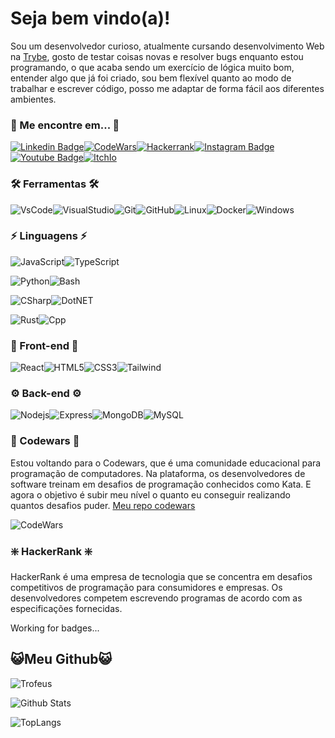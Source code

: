# Seja bem vindo(a)!

Sou um desenvolvedor curioso, atualmente cursando desenvolvimento Web na [Trybe](https://www.betrybe.com/), gosto de testar coisas novas e resolver bugs enquanto estou programando, o que acaba sendo um exercício de lógica muito bom, entender algo que já foi criado, sou bem flexível quanto ao modo de trabalhar e escrever código, posso me adaptar de forma fácil aos diferentes ambientes.

### 🔗 Me encontre em... 🔗

[![Linkedin Badge](https://img.shields.io/badge/-linkedin-blue?style=for-the-badge&logo=Linkedin&logoColor=white&link=https://www.linkedin.com/in/algoritmocpp/)](https://www.linkedin.com/in/algoritmocpp/)[![CodeWars](https://img.shields.io/badge/Codewars-B1361E?style=for-the-badge&logo=codewars)](https://www.codewars.com/users/algoritmocpp)[![Hackerrank](https://img.shields.io/badge/Hackerrank-white?style=for-the-badge&logo=hackerrank)](https://www.hackerrank.com/algoritmocpp)[![Instagram Badge](https://img.shields.io/badge/-instagram-purple?style=for-the-badge&logo=instagram&logoColor=white&link=https://instagram.com/algoritmocpp/)](https://instagram.com/algoritmocpp)[![Youtube Badge](https://img.shields.io/badge/-youtube-darkred?style=for-the-badge&logo=youtube&logoColor=white&link=https://www.youtube.com/@algoritmocpp)](https://www.youtube.com/@algoritmocpp)[![ItchIo](https://img.shields.io/badge/Itch.io-FA5C5C?style=for-the-badge&logo=itch.io&logoColor=white)](https://algoritmocpp.itch.io/)

### 🛠️ Ferramentas 🛠️

![VsCode](https://img.shields.io/badge/VSCode-0078D7?style=for-the-badge&logo=visual-studio-code&logoColor=white)![VisualStudio](https://img.shields.io/badge/Visual_Studio-68217A?style=for-the-badge&logo=visual-studio-code&logoColor=white)![Git](https://img.shields.io/badge/Git-E34F26?style=for-the-badge&logo=git&logoColor=white)![GitHub](https://img.shields.io/badge/-GitHub-181717?style=for-the-badge&logo=github)![Linux](https://img.shields.io/badge/-Linux-222222?style=for-the-badge&logo=archlinux)![Docker](https://img.shields.io/badge/Docker-2496ED?style=for-the-badge&logo=docker&logoColor=white)![Windows](https://img.shields.io/badge/Windows-017AD7?style=for-the-badge&logo=windows&logoColor=white)

### ⚡ Linguagens ⚡

![JavaScript](https://img.shields.io/badge/JavaScript-F7DF1E?style=for-the-badge&logo=javascript&logoColor=black)![TypeScript](https://img.shields.io/badge/TypeScript-007ACC?style=for-the-badge&logo=typescript&logoColor=white)

![Python](https://img.shields.io/badge/Python-3776AB?style=for-the-badge&logo=python&logoColor=white)![Bash](https://img.shields.io/badge/-$___Bash-181717?style=for-the-badge)

![CSharp](https://img.shields.io/badge/C%23_8~11-239120?style=for-the-badge&logo=c-sharp&logoColor=white)![DotNET](https://img.shields.io/badge/.NET_7-5C2D91?style=for-the-badge&logo=.net&logoColor=white)

![Rust](https://img.shields.io/badge/Rust-000000?style=for-the-badge&logo=rust&logoColor=white)![Cpp](https://img.shields.io/badge/C%2B%2B-00599C?style=for-the-badge&logo=c%2B%2B&logoColor=white)

### 🌃 Front-end 🌃

![React](https://img.shields.io/badge/-React-1572B6?style=for-the-badge&logo=react)![HTML5](https://img.shields.io/badge/-HTML5-E34F26?style=for-the-badge&logo=html5&logoColor=white)![CSS3](https://img.shields.io/badge/-CSS3-1572B6?style=for-the-badge&logo=css3)![Tailwind](https://img.shields.io/badge/Tailwind-38B2AC?style=for-the-badge&logo=tailwind-css&logoColor=white)

### ⚙️ Back-end ⚙️

![Nodejs](https://img.shields.io/badge/Node.js-43853D?style=for-the-badge&logo=node.js&logoColor=white)![Express](https://img.shields.io/badge/express.js-404D59?style=for-the-badge&logo=express)![MongoDB](https://img.shields.io/badge/MongoDB-4EA94B?style=for-the-badge&logo=mongodb&logoColor=white)![MySQL](https://img.shields.io/badge/-MySQL-black?style=for-the-badge&logo=mysql)

### 💢 Codewars 💢

Estou voltando para o Codewars, que é uma comunidade educacional para programação de computadores. Na plataforma, os desenvolvedores de software treinam em desafios de programação conhecidos como Kata. E agora o objetivo é subir meu nível o quanto eu conseguir realizando quantos desafios puder. [Meu repo codewars](https://github.com/algoritmocpp/codewars)

![CodeWars](https://www.codewars.com/users/algoritmocpp/badges/large)

### ❇️ HackerRank ❇️

HackerRank é uma empresa de tecnologia que se concentra em desafios competitivos de programação para consumidores e empresas. Os desenvolvedores competem escrevendo programas de acordo com as especificações fornecidas.

Working for badges...

## 😺Meu Github😺

![Trofeus](https://github-profile-trophy.vercel.app/?username=algoritmocpp&theme=dracula&no-frame=true&row=1&&margin-w=20&no-bg=false)

![Github Stats](https://github-readme-stats.vercel.app/api?username=algoritmocpp&count_private=true&show_icons=true&include_all_commits&theme=dracula&custom_title=Status%20de%20colaboração%20no%20GitHub)

![TopLangs](https://github-readme-stats.vercel.app/api/top-langs/?username=algoritmocpp&theme=dracula)

